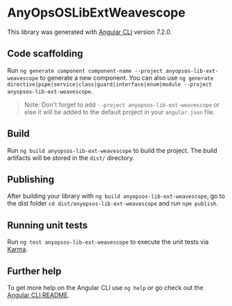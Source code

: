 # AnyOpsOSLibExtWeavescope

This library was generated with [Angular CLI](https://github.com/angular/angular-cli) version 7.2.0.

## Code scaffolding

Run `ng generate component component-name --project anyopsos-lib-ext-weavescope` to generate a new component. You can also use `ng generate directive|pipe|service|class|guard|interface|enum|module --project anyopsos-lib-ext-weavescope`.
> Note: Don't forget to add `--project anyopsos-lib-ext-weavescope` or else it will be added to the default project in your `angular.json` file. 

## Build

Run `ng build anyopsos-lib-ext-weavescope` to build the project. The build artifacts will be stored in the `dist/` directory.

## Publishing

After building your library with `ng build anyopsos-lib-ext-weavescope`, go to the dist folder `cd dist/anyopsos-lib-ext-weavescope` and run `npm publish`.

## Running unit tests

Run `ng test anyopsos-lib-ext-weavescope` to execute the unit tests via [Karma](https://karma-runner.github.io).

## Further help

To get more help on the Angular CLI use `ng help` or go check out the [Angular CLI README](https://github.com/angular/angular-cli/blob/master/README.md).
